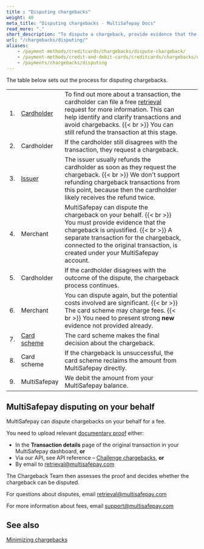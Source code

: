 ```yaml
---
title : "Disputing chargebacks"
weight: 40
meta_title: "Disputing chargebacks - MultiSafepay Docs"
read_more: "."
short_description: "To dispute a chargeback, provide evidence that the chargeback is unjustified"
url: "/chargebacks/disputing/"
aliases: 
    - /payment-methods/creditcards/chargebacks/dispute-chargeback/
    - /payment-methods/credit-and-debit-cards/creditcards/chargebacks/dispute-chargeback/
    - /payments/chargebacks/disputing
---
```

The table below sets out the process for disputing chargebacks.

|   |   |   |   |   |
|---|---|---|---|---|
| 1. | [Cardholder](/glossaries/credit-cards/#cardholder)  | To find out more about a transaction, the cardholder can file a free [retrieval](/credit-cards-user-guide/glossary/#retrieval) request for more information. This can help identify and clarify transactions and avoid chargebacks. {{< br >}} You can still refund the transaction at this stage.  |   
| 2.  | Cardholder  | If the cardholder still disagrees with the transaction, they request a chargeback.  | 
| 3.  | [Issuer](/glossaries/credit-cards/#issuer)  | The issuer usually refunds the cardholder as soon as they request the chargeback. {{< br >}} We don't support refunding chargeback transactions from this point, because then the cardholder likely receives the refund twice. |
| 4.  | Merchant  | MultiSafepay can dispute the chargeback on your behalf. {{< br >}} You must provide evidence that the chargeback is unjustified. {{< br >}} A separate transaction for the chargeback, connected to the original transaction, is created under your MultiSafepay account.  | 
| 5.  | Cardholder  | If the cardholder disagrees with the outcome of the dispute, the chargeback process continues.  | 
| 6.  | Merchant  | You can dispute again, but the potential costs involved are significant. {{< br >}} The card scheme may charge fees. {{< br >}} You need to present strong **new** evidence not provided already.  | 
| 7.  | [Card scheme](/glossaries/credit-cards/#card-scheme)  | The card scheme makes the final decision about the chargeback.  | 
| 8.  | Card scheme  | If the chargeback is unsuccessful, the card scheme reclaims the amount from MultiSafepay directly.  |  
| 9.  | MultiSafepay  | We debit the amount from your MultiSafepay balance.  |  
 
  
## MultiSafepay disputing on your behalf
MultiSafepay can dispute chargebacks on your behalf for a fee. 

You need to upload relevant [documentary proof](/payments/chargebacks/reasons/) either:

- In the **Transaction details** page of the original transaction in your MultiSafepay dashboard, **or**
- Via our API, see API reference – [Challenge chargebacks](https://docs-api.multisafepay.com/reference/challengechargeback), **or**
- By email to <retrieval@multisafepay.com>

The Chargeback Team then assesses the proof and decides whether the chargeback can be disputed.

For questions about disputes, email <retrieval@multisafepay.com>

For more information about fees, email <support@multisafepay.com>

## See also

[Minimizing chargebacks](/payments/chargebacks/minimizing/)

